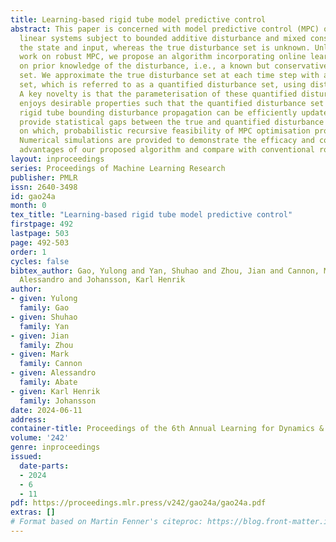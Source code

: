 ```yaml
---
title: Learning-based rigid tube model predictive control
abstract: This paper is concerned with model predictive control (MPC) of discrete-time
  linear systems subject to bounded additive disturbance and mixed constraints on
  the state and input, whereas the true disturbance set is unknown. Unlike most existing
  work on robust MPC, we propose an algorithm incorporating online learning that builds
  on prior knowledge of the disturbance, i.e., a known but conservative disturbance
  set. We approximate the true disturbance set at each time step with a parameterised
  set, which is referred to as a quantified disturbance set, using disturbance realisations.
  A key novelty is that the parameterisation of these quantified disturbance sets
  enjoys desirable properties such that the quantified disturbance set and its corresponding
  rigid tube bounding disturbance propagation can be efficiently updated online. We
  provide statistical gaps between the true and quantified disturbance sets, based
  on which, probabilistic recursive feasibility of MPC optimisation problems is discussed.
  Numerical simulations are provided to demonstrate the efficacy and computational
  advantages of our proposed algorithm and compare with conventional robust MPC algorithms.
layout: inproceedings
series: Proceedings of Machine Learning Research
publisher: PMLR
issn: 2640-3498
id: gao24a
month: 0
tex_title: "Learning-based rigid tube model predictive control"
firstpage: 492
lastpage: 503
page: 492-503
order: 1
cycles: false
bibtex_author: Gao, Yulong and Yan, Shuhao and Zhou, Jian and Cannon, Mark and Abate,
  Alessandro and Johansson, Karl Henrik
author:
- given: Yulong
  family: Gao
- given: Shuhao
  family: Yan
- given: Jian
  family: Zhou
- given: Mark
  family: Cannon
- given: Alessandro
  family: Abate
- given: Karl Henrik
  family: Johansson
date: 2024-06-11
address:
container-title: Proceedings of the 6th Annual Learning for Dynamics & Control Conference
volume: '242'
genre: inproceedings
issued:
  date-parts:
  - 2024
  - 6
  - 11
pdf: https://proceedings.mlr.press/v242/gao24a/gao24a.pdf
extras: []
# Format based on Martin Fenner's citeproc: https://blog.front-matter.io/posts/citeproc-yaml-for-bibliographies/
---
```


